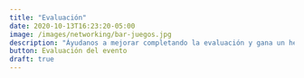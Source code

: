 ```yaml
---
title: "Evaluación"
date: 2020-10-13T16:23:20-05:00
image: /images/networking/bar-juegos.jpg
description: "Áyudanos a mejorar completando la evaluación y gana un headset BOSE."
button: Evaluación del evento
draft: true
---
```


